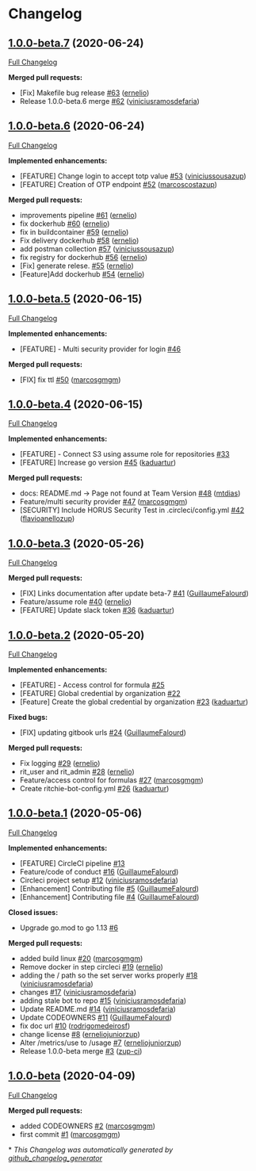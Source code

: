 # Changelog

## [1.0.0-beta.7](https://github.com/zupit/ritchie-server/tree/1.0.0-beta.7) (2020-06-24)

[Full Changelog](https://github.com/zupit/ritchie-server/compare/1.0.0-beta.6...1.0.0-beta.7)

**Merged pull requests:**

- \[Fix\] Makefile bug release [\#63](https://github.com/ZupIT/ritchie-server/pull/63) ([ernelio](https://github.com/ernelio))
- Release 1.0.0-beta.6 merge [\#62](https://github.com/ZupIT/ritchie-server/pull/62) ([viniciusramosdefaria](https://github.com/viniciusramosdefaria))

## [1.0.0-beta.6](https://github.com/zupit/ritchie-server/tree/1.0.0-beta.6) (2020-06-24)

[Full Changelog](https://github.com/zupit/ritchie-server/compare/1.0.0-beta.5...1.0.0-beta.6)

**Implemented enhancements:**

- \[FEATURE\] Change login to accept totp value [\#53](https://github.com/ZupIT/ritchie-server/pull/53) ([viniciussousazup](https://github.com/viniciussousazup))
- \[FEATURE\] Creation of OTP endpoint [\#52](https://github.com/ZupIT/ritchie-server/pull/52) ([marcoscostazup](https://github.com/marcoscostazup))

**Merged pull requests:**

- improvements pipeline [\#61](https://github.com/ZupIT/ritchie-server/pull/61) ([ernelio](https://github.com/ernelio))
- fix dockerhub [\#60](https://github.com/ZupIT/ritchie-server/pull/60) ([ernelio](https://github.com/ernelio))
- fix in buildcontainer [\#59](https://github.com/ZupIT/ritchie-server/pull/59) ([ernelio](https://github.com/ernelio))
- Fix delivery dockerhub [\#58](https://github.com/ZupIT/ritchie-server/pull/58) ([ernelio](https://github.com/ernelio))
- add postman collection [\#57](https://github.com/ZupIT/ritchie-server/pull/57) ([viniciussousazup](https://github.com/viniciussousazup))
- fix registry for dockerhub [\#56](https://github.com/ZupIT/ritchie-server/pull/56) ([ernelio](https://github.com/ernelio))
- \[Fix\] generate relese. [\#55](https://github.com/ZupIT/ritchie-server/pull/55) ([ernelio](https://github.com/ernelio))
- \[Feature\]Add dockerhub [\#54](https://github.com/ZupIT/ritchie-server/pull/54) ([ernelio](https://github.com/ernelio))

## [1.0.0-beta.5](https://github.com/zupit/ritchie-server/tree/1.0.0-beta.5) (2020-06-15)

[Full Changelog](https://github.com/zupit/ritchie-server/compare/1.0.0-beta.4...1.0.0-beta.5)

**Implemented enhancements:**

- \[FEATURE\] - Multi security provider for login [\#46](https://github.com/ZupIT/ritchie-server/issues/46)

**Merged pull requests:**

- \[FIX\] fix ttl [\#50](https://github.com/ZupIT/ritchie-server/pull/50) ([marcosgmgm](https://github.com/marcosgmgm))

## [1.0.0-beta.4](https://github.com/zupit/ritchie-server/tree/1.0.0-beta.4) (2020-06-15)

[Full Changelog](https://github.com/zupit/ritchie-server/compare/1.0.0-beta.3...1.0.0-beta.4)

**Implemented enhancements:**

- \[FEATURE\] - Connect S3 using assume role for repositories [\#33](https://github.com/ZupIT/ritchie-server/issues/33)
- \[FEATURE\] Increase go version [\#45](https://github.com/ZupIT/ritchie-server/pull/45) ([kaduartur](https://github.com/kaduartur))

**Merged pull requests:**

- docs: README.md -\> Page not found at Team Version [\#48](https://github.com/ZupIT/ritchie-server/pull/48) ([mtdias](https://github.com/mtdias))
- Feature/multi security provider [\#47](https://github.com/ZupIT/ritchie-server/pull/47) ([marcosgmgm](https://github.com/marcosgmgm))
- \[SECURITY\] Include HORUS Security Test in .circleci/config.yml [\#42](https://github.com/ZupIT/ritchie-server/pull/42) ([flavioanellozup](https://github.com/flavioanellozup))

## [1.0.0-beta.3](https://github.com/zupit/ritchie-server/tree/1.0.0-beta.3) (2020-05-26)

[Full Changelog](https://github.com/zupit/ritchie-server/compare/1.0.0-beta.2...1.0.0-beta.3)

**Merged pull requests:**

- \[FIX\] Links documentation after update beta-7 [\#41](https://github.com/ZupIT/ritchie-server/pull/41) ([GuillaumeFalourd](https://github.com/GuillaumeFalourd))
- Feature/assume role [\#40](https://github.com/ZupIT/ritchie-server/pull/40) ([ernelio](https://github.com/ernelio))
- \[FEATURE\] Update slack token [\#36](https://github.com/ZupIT/ritchie-server/pull/36) ([kaduartur](https://github.com/kaduartur))

## [1.0.0-beta.2](https://github.com/zupit/ritchie-server/tree/1.0.0-beta.2) (2020-05-20)

[Full Changelog](https://github.com/zupit/ritchie-server/compare/1.0.0-beta.1...1.0.0-beta.2)

**Implemented enhancements:**

- \[FEATURE\] - Access control for formula [\#25](https://github.com/ZupIT/ritchie-server/issues/25)
- \[FEATURE\] Global credential by organization [\#22](https://github.com/ZupIT/ritchie-server/issues/22)
- \[Feature\] Create the global credential by organization [\#23](https://github.com/ZupIT/ritchie-server/pull/23) ([kaduartur](https://github.com/kaduartur))

**Fixed bugs:**

- \[FIX\] updating gitbook urls [\#24](https://github.com/ZupIT/ritchie-server/pull/24) ([GuillaumeFalourd](https://github.com/GuillaumeFalourd))

**Merged pull requests:**

- Fix logging [\#29](https://github.com/ZupIT/ritchie-server/pull/29) ([ernelio](https://github.com/ernelio))
- rit\_user and rit\_admin [\#28](https://github.com/ZupIT/ritchie-server/pull/28) ([ernelio](https://github.com/ernelio))
- Feature/access control for formulas [\#27](https://github.com/ZupIT/ritchie-server/pull/27) ([marcosgmgm](https://github.com/marcosgmgm))
- Create ritchie-bot-config.yml [\#26](https://github.com/ZupIT/ritchie-server/pull/26) ([kaduartur](https://github.com/kaduartur))

## [1.0.0-beta.1](https://github.com/zupit/ritchie-server/tree/1.0.0-beta.1) (2020-05-06)

[Full Changelog](https://github.com/zupit/ritchie-server/compare/1.0.0-beta...1.0.0-beta.1)

**Implemented enhancements:**

- \[FEATURE\] CircleCI pipeline [\#13](https://github.com/ZupIT/ritchie-server/issues/13)
- Feature/code of conduct [\#16](https://github.com/ZupIT/ritchie-server/pull/16) ([GuillaumeFalourd](https://github.com/GuillaumeFalourd))
- Circleci project setup [\#12](https://github.com/ZupIT/ritchie-server/pull/12) ([viniciusramosdefaria](https://github.com/viniciusramosdefaria))
- \[Enhancement\] Contributing file [\#5](https://github.com/ZupIT/ritchie-server/pull/5) ([GuillaumeFalourd](https://github.com/GuillaumeFalourd))
- \[Enhancement\] Contributing file [\#4](https://github.com/ZupIT/ritchie-server/pull/4) ([GuillaumeFalourd](https://github.com/GuillaumeFalourd))

**Closed issues:**

- Upgrade go.mod to go 1.13 [\#6](https://github.com/ZupIT/ritchie-server/issues/6)

**Merged pull requests:**

- added build linux [\#20](https://github.com/ZupIT/ritchie-server/pull/20) ([marcosgmgm](https://github.com/marcosgmgm))
- Remove docker in step circleci [\#19](https://github.com/ZupIT/ritchie-server/pull/19) ([ernelio](https://github.com/ernelio))
- adding the / path so the set server works properly [\#18](https://github.com/ZupIT/ritchie-server/pull/18) ([viniciusramosdefaria](https://github.com/viniciusramosdefaria))
- changes [\#17](https://github.com/ZupIT/ritchie-server/pull/17) ([viniciusramosdefaria](https://github.com/viniciusramosdefaria))
- adding stale bot to repo [\#15](https://github.com/ZupIT/ritchie-server/pull/15) ([viniciusramosdefaria](https://github.com/viniciusramosdefaria))
- Update README.md [\#14](https://github.com/ZupIT/ritchie-server/pull/14) ([viniciusramosdefaria](https://github.com/viniciusramosdefaria))
- Update CODEOWNERS [\#11](https://github.com/ZupIT/ritchie-server/pull/11) ([GuillaumeFalourd](https://github.com/GuillaumeFalourd))
- fix doc url [\#10](https://github.com/ZupIT/ritchie-server/pull/10) ([rodrigomedeirosf](https://github.com/rodrigomedeirosf))
- change license [\#8](https://github.com/ZupIT/ritchie-server/pull/8) ([erneliojuniorzup](https://github.com/erneliojuniorzup))
- Alter /metrics/use to /usage [\#7](https://github.com/ZupIT/ritchie-server/pull/7) ([erneliojuniorzup](https://github.com/erneliojuniorzup))
- Release 1.0.0-beta merge [\#3](https://github.com/ZupIT/ritchie-server/pull/3) ([zup-ci](https://github.com/zup-ci))

## [1.0.0-beta](https://github.com/zupit/ritchie-server/tree/1.0.0-beta) (2020-04-09)

[Full Changelog](https://github.com/zupit/ritchie-server/compare/790170d26f171090e12d3d53e395254104d22d47...1.0.0-beta)

**Merged pull requests:**

- added CODEOWNERS [\#2](https://github.com/ZupIT/ritchie-server/pull/2) ([marcosgmgm](https://github.com/marcosgmgm))
- first commit [\#1](https://github.com/ZupIT/ritchie-server/pull/1) ([marcosgmgm](https://github.com/marcosgmgm))



\* *This Changelog was automatically generated by [github_changelog_generator](https://github.com/github-changelog-generator/github-changelog-generator)*
